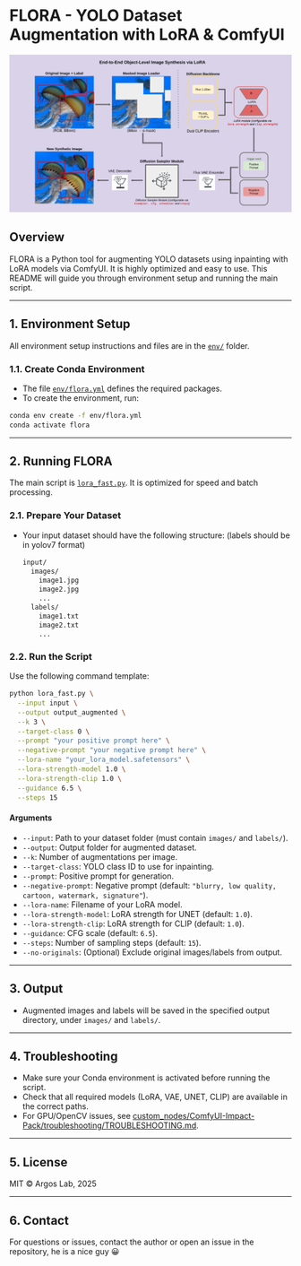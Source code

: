 # FLORA - YOLO Dataset Augmentation with LoRA & ComfyUI

![End-to-End Object-Level Image Synthesis via LoRA](env/comfyui_pipeline.png)

## Overview

FLORA is a Python tool for augmenting YOLO datasets using inpainting with LoRA models via ComfyUI. It is highly optimized and easy to use. This README will guide you through environment setup and running the main script.

---

## 1. Environment Setup

All environment setup instructions and files are in the [`env/`](env/) folder.

### 1.1. Create Conda Environment

- The file [`env/flora.yml`](env/flora.yml) defines the required packages.
- To create the environment, run:

```sh
conda env create -f env/flora.yml
conda activate flora
```

---

## 2. Running FLORA

The main script is [`lora_fast.py`](lora_fast.py). It is optimized for speed and batch processing.

### 2.1. Prepare Your Dataset

- Your input dataset should have the following structure:   (labels should be in yolov7 format)
  ```
  input/
    images/
      image1.jpg
      image2.jpg
      ...
    labels/
      image1.txt
      image2.txt
      ...
  ```

### 2.2. Run the Script

Use the following command template:

```sh
python lora_fast.py \
  --input input \
  --output output_augmented \
  --k 3 \
  --target-class 0 \
  --prompt "your positive prompt here" \
  --negative-prompt "your negative prompt here" \
  --lora-name "your_lora_model.safetensors" \
  --lora-strength-model 1.0 \
  --lora-strength-clip 1.0 \
  --guidance 6.5 \
  --steps 15
```

#### Arguments

- `--input`: Path to your dataset folder (must contain `images/` and `labels/`).
- `--output`: Output folder for augmented dataset.
- `--k`: Number of augmentations per image.
- `--target-class`: YOLO class ID to use for inpainting.
- `--prompt`: Positive prompt for generation.
- `--negative-prompt`: Negative prompt (default: `"blurry, low quality, cartoon, watermark, signature"`).
- `--lora-name`: Filename of your LoRA model.
- `--lora-strength-model`: LoRA strength for UNET (default: `1.0`).
- `--lora-strength-clip`: LoRA strength for CLIP (default: `1.0`).
- `--guidance`: CFG scale (default: `6.5`).
- `--steps`: Number of sampling steps (default: `15`).
- `--no-originals`: (Optional) Exclude original images/labels from output.

---

## 3. Output

- Augmented images and labels will be saved in the specified output directory, under `images/` and `labels/`.

---

## 4. Troubleshooting

- Make sure your Conda environment is activated before running the script.
- Check that all required models (LoRA, VAE, UNET, CLIP) are available in the correct paths.
- For GPU/OpenCV issues, see [custom_nodes/ComfyUI-Impact-Pack/troubleshooting/TROUBLESHOOTING.md](custom_nodes/ComfyUI-Impact-Pack/troubleshooting/TROUBLESHOOTING.md).

---

## 5. License

MIT © Argos Lab, 2025

---

## 6. Contact

For questions or issues, contact the author or open an issue in the repository, he is a nice guy 😀
